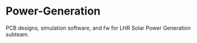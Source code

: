 # Power-Generation
PCB designs, simulation software, and fw for LHR Solar Power Generation subteam.
